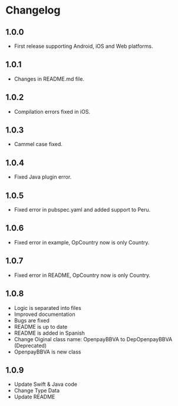 # Changelog

## 1.0.0

* First release supporting Android, iOS and Web platforms.

## 1.0.1

* Changes in README.md file.

## 1.0.2

* Compilation errors fixed in iOS.

## 1.0.3

* Cammel case fixed.

## 1.0.4

* Fixed Java plugin error.

## 1.0.5

* Fixed error in pubspec.yaml and added support to Peru.

## 1.0.6

* Fixed error in example, OpCountry now is only Country.

## 1.0.7

* Fixed error in README, OpCountry now is only Country.

## 1.0.8

* Logic is separated into files
* Improved documentation
* Bugs are fixed
* README is up to date
* README is added in Spanish
* Change Oiginal class name: OpenpayBBVA to DepOpenpayBBVA (Deprecated)
* OpenpayBBVA is new class

## 1.0.9

* Update Swift & Java code
* Change Type Data
* Update README
